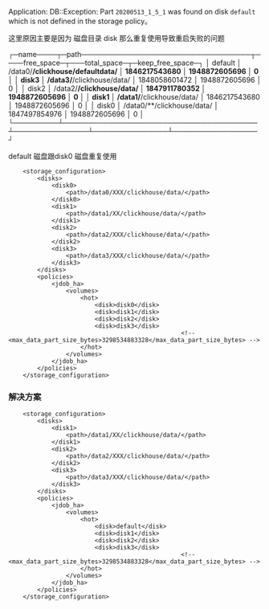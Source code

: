 <Error> Application: DB::Exception: Part `20200513_1_5_1` was found on disk `default` which is not defined in the storage policy。



这里原因主要是因为 磁盘目录 disk 那么重复使用导致重启失败的问题

┌─name────┬─path──────────────────────────────────┬────free_space─┬───total_space─┬─keep_free_space─┐
│ default │ /data0/**/clickhouse/defaultdata/ │ 1846217543680 │ 1948872605696 │               0 │
│ disk3  │ /data3/**/clickhouse/data/       │ 1848058601472 │ 1948872605696 │               0 │
│ disk2  │ /data2/**/clickhouse/data/       │ 1847911780352 │ 1948872605696 │               0 │
│ disk1   │ /data1/**/clickhouse/data/        │ 1846217543680 │ 1948872605696 │               0 │
│ disk0   │ /data0/**/clickhouse/data/        │ 1847497854976 │ 1948872605696 │               0 │
└─────────┴───────────────────────────────────────┴───────────────┴───────────────┴─────────────────┘



default 磁盘跟disk0 磁盘重复使用

```
    <storage_configuration>
        <disks>
            <disk0>
                <path>/data0/XXX/clickhouse/data/</path>
            </disk0>
            <disk1>
                <path>/data1/XX/clickhouse/data/</path>
            </disk1>
            <disk2>
                <path>/data2/XXX/clickhouse/data/</path>
            </disk2>
            <disk3>
                <path>/data3/XXX/clickhouse/data/</path>
            </disk3>
        </disks>
        <policies>
            <jdob_ha>
                <volumes>
                    <hot>
                        <disk>disk0</disk>
                        <disk>disk1</disk>
                        <disk>disk2</disk>
                        <disk>disk3</disk>
                                                <!-- <max_data_part_size_bytes>3298534883328</max_data_part_size_bytes> -->
                    </hot>
                </volumes>
            </jdob_ha>
        </policies>
    </storage_configuration>
```





### 解决方案

```
    <storage_configuration>
        <disks>
            <disk1>
                <path>/data1/XX/clickhouse/data/</path>
            </disk1>
            <disk2>
                <path>/data2/XXX/clickhouse/data/</path>
            </disk2>
            <disk3>
                <path>/data3/XXX/clickhouse/data/</path>
            </disk3>
        </disks>
        <policies>
            <jdob_ha>
                <volumes>
                    <hot>
                        <disk>default</disk>
                        <disk>disk1</disk>
                        <disk>disk2</disk>
                        <disk>disk3</disk>
                                                <!-- <max_data_part_size_bytes>3298534883328</max_data_part_size_bytes> -->
                    </hot>
                </volumes>
            </jdob_ha>
        </policies>
    </storage_configuration>
```


